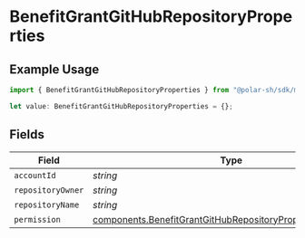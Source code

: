 # BenefitGrantGitHubRepositoryProperties

## Example Usage

```typescript
import { BenefitGrantGitHubRepositoryProperties } from "@polar-sh/sdk/models/components/benefitgrantgithubrepositoryproperties.js";

let value: BenefitGrantGitHubRepositoryProperties = {};
```

## Fields

| Field                                                                                                                                      | Type                                                                                                                                       | Required                                                                                                                                   | Description                                                                                                                                |
| ------------------------------------------------------------------------------------------------------------------------------------------ | ------------------------------------------------------------------------------------------------------------------------------------------ | ------------------------------------------------------------------------------------------------------------------------------------------ | ------------------------------------------------------------------------------------------------------------------------------------------ |
| `accountId`                                                                                                                                | *string*                                                                                                                                   | :heavy_minus_sign:                                                                                                                         | N/A                                                                                                                                        |
| `repositoryOwner`                                                                                                                          | *string*                                                                                                                                   | :heavy_minus_sign:                                                                                                                         | N/A                                                                                                                                        |
| `repositoryName`                                                                                                                           | *string*                                                                                                                                   | :heavy_minus_sign:                                                                                                                         | N/A                                                                                                                                        |
| `permission`                                                                                                                               | [components.BenefitGrantGitHubRepositoryPropertiesPermission](../../models/components/benefitgrantgithubrepositorypropertiespermission.md) | :heavy_minus_sign:                                                                                                                         | N/A                                                                                                                                        |